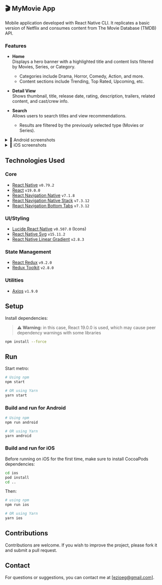 ## 🎬 MyMovie App  
Mobile application developed with React Native CLI. It replicates a basic version of Netflix and consumes content from The Movie Database (TMDB) API.

### Features  
- **Home**  
  Displays a hero banner with a highlighted title and content lists filtered by Movies, Series, or Category.  
  - Categories include Drama, Horror, Comedy, Action, and more.  
  - Content sections include Trending, Top Rated, Upcoming, etc.

- **Detail View**  
  Shows thumbnail, title, release date, rating, description, trailers, related content, and cast/crew info.

- **Search**  
  Allows users to search titles and view recommendations.  
  - Results are filtered by the previously selected type (Movies or Series).
 
<details>
  <summary>📱 Android screenshots</summary>
  <p>
    <img src="https://github.com/user-attachments/assets/05466b3e-1e0f-4973-a75b-c08e46e23a85" alt="Android Screenshot 1" width="400"/>
    <img src="https://github.com/user-attachments/assets/7b25326c-349e-42e4-8bd3-8f946354ecfa" alt="Android Screenshot 2" width="400"/>
  </p>
  <p>
    <img src="https://github.com/user-attachments/assets/e03af8a6-a5b7-49e2-b290-7e94bcc130c5" alt="Android Screenshot 3" width="400"/>
    <img src="https://github.com/user-attachments/assets/fda73a60-18b7-4a76-af00-4ca0430a98db" alt="Android Screenshot 4" width="400"/>
  </p>
  <p>
    <img src="https://github.com/user-attachments/assets/0f2dc4b4-4106-40fc-acbd-8ec0c2b8952b" alt="Android Screenshot 5" width="400"/>
  </p>
</details>

<details>
  <summary>📱 iOS screenshots</summary>
  <p>
    <img src="https://github.com/user-attachments/assets/9c2f536a-463c-46c0-9289-a2af504ec881" alt="iOS Screenshot 1" width="400"/>
    <img src="https://github.com/user-attachments/assets/8d81ce98-8bff-4dfe-92ca-eec71279dee2" alt="iOS Screenshot 2" width="400"/>
  </p>
  <p>
    <img src="https://github.com/user-attachments/assets/1d048793-c026-4789-bda5-a82007b3965f" alt="iOS Screenshot 3" width="400"/>
    <img src="https://github.com/user-attachments/assets/a8c8cf8f-63a2-477f-a408-cd18ce9bbad3" alt="iOS Screenshot 4" width="400"/>
  </p>
   <p>
    <img src="https://github.com/user-attachments/assets/a5b22225-cef0-4bf5-959c-feb2a802eb01" alt="iOS Screenshot 3" width="400"/>
    <img src="https://github.com/user-attachments/assets/de71289c-c9ff-45ce-af48-d2cbd77a4370" alt="iOS Screenshot 4" width="400"/>
  </p>
</details>


## Technologies Used
### Core
- [React Native](https://reactnative.dev/) `v0.79.2`
- [React](https://reactjs.org/) `v19.0.0`
- [React Navigation Native](https://reactnavigation.org/docs/getting-started) `v7.1.8`
- [React Navigation Native Stack](https://reactnavigation.org/docs/native-stack-navigator) `v7.3.12`
- [React Navigation Bottom Tabs](https://reactnavigation.org/docs/bottom-tab-navigator) `v7.3.12`

### UI/Styling
- [Lucide React Native](https://github.com/lucide-icons/lucide-react-native) `v0.507.0` (Icons)
- [React Native Svg](https://github.com/react-native-svg/react-native-svg) `v15.11.2`
- [React Native Linear Gradient](https://github.com/react-native-linear-gradient/react-native-linear-gradient) `v2.8.3`

### State Management
- [React Redux](https://react-redux.js.org/) `v9.2.0`
- [Redux Toolkit](https://redux-toolkit.js.org/) `v2.8.0`

### Utilities
- [Axios](https://axios-http.com/) `v1.9.0`

## Setup
Install dependencies:
> ⚠️ **Warning:** in this case, React 19.0.0 is used, which may cause peer dependency warnings with some libraries
```bash
npm install --force
   ```
   
## Run
Start metro:
```sh
# Using npm
npm start

# OR using Yarn
yarn start
```

### Build and run for Android

```sh
# Using npm
npm run android

# OR using Yarn
yarn android
```

### Build and run for iOS
Before running on iOS for the first time, make sure to install CocoaPods dependencies:
```bash
cd ios
pod install
cd ..
```

Then:
```bash
# using npm
npm run ios

# OR using Yarn
yarn ios
```
   
## Contributions
Contributions are welcome. If you wish to improve the project, please fork it and submit a pull request.

## Contact
For questions or suggestions, you can contact me at [ezioeg@gmail.com].
